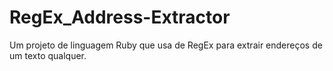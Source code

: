 # RegEx_Address-Extractor
Um projeto de linguagem Ruby que usa de RegEx para extrair endereços de um texto qualquer.
